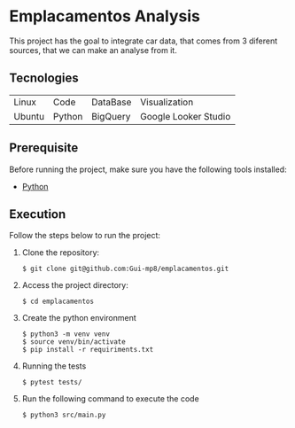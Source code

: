 # Emplacamentos Analysis

This project has the goal to integrate car data, that comes from 3 diferent sources, that we can make an analyse from it.

## Tecnologies
<table>
    <tr>
        <td>Linux</td>
        <td>Code</td>
        <td>DataBase</td>
        <td>Visualization</td>
    </tr>
    <tr>
        <td>Ubuntu</td>
        <td>Python</td>
        <td>BigQuery</td>
        <td>Google Looker Studio</td>
    </tr>
</table>

## Prerequisite

Before running the project, make sure you have the following tools installed:

- [Python](https://www.python.org/downloads/)

## Execution

Follow the steps below to run the project:

1. Clone the repository:

    ```
    $ git clone git@github.com:Gui-mp8/emplacamentos.git
    ```

2. Access the project directory:

    ```
    $ cd emplacamentos
    ```
3. Create the python environment

    ```
    $ python3 -m venv venv
    $ source venv/bin/activate
    $ pip install -r requiriments.txt
    ```

4. Running the tests

    ```
    $ pytest tests/
    ```
5. Run the following command to execute the code

    ```
    $ python3 src/main.py
    ```